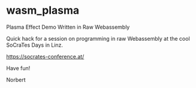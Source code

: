 # wasm_plasma
Plasma Effect Demo Written in Raw Webassembly

Quick hack for a session on programming in raw Webassembly at the cool SoCraTes Days in Linz.

https://socrates-conference.at/

Have fun!

Norbert
